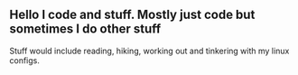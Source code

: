 ## Hello I code and stuff. Mostly just code but sometimes I do other stuff
Stuff would include reading, hiking, working out and tinkering with my linux configs.
